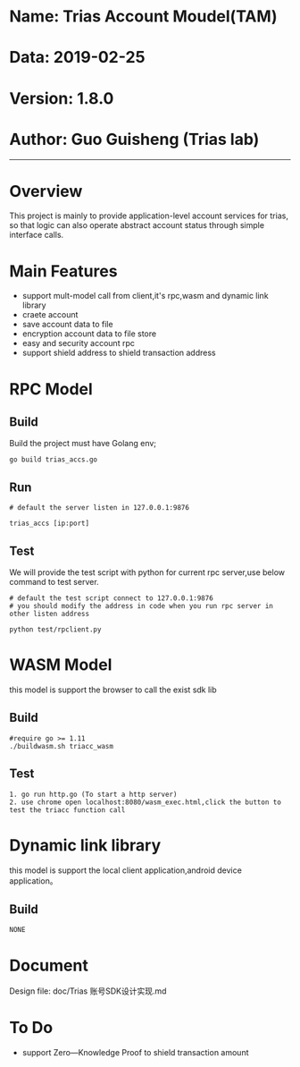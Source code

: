 # Name: Trias Account Moudel(TAM)
# Data: 2019-02-25
# Version: 1.8.0
# Author: Guo Guisheng (Trias lab)

-------
# Overview
This project is mainly to provide application-level account services for trias, so that logic can also operate abstract account status through simple interface calls.

# Main Features
 - support mult-model call from client,it's rpc,wasm and dynamic link library
 - craete account
 - save account data to file
 - encryption account data to file store
 - easy and security account rpc
 - support shield address to shield transaction address
 
# RPC Model
## Build
Build the project must have Golang env;
```shell
go build trias_accs.go
```

## Run
```shell
# default the server listen in 127.0.0.1:9876
 
trias_accs [ip:port]
```

## Test
We will provide the test script with python for current rpc server,use below command to test server.
```shell
# default the test script connect to 127.0.0.1:9876
# you should modify the address in code when you run rpc server in other listen address

python test/rpclient.py
```

# WASM Model
this model is support the browser to call the exist sdk lib
## Build
```shell
#require go >= 1.11
./buildwasm.sh triacc_wasm
```
 
## Test
```shell
1. go run http.go (To start a http server)
2. use chrome open localhost:8080/wasm_exec.html,click the button to test the triacc function call
```

# Dynamic link library
this model is support the local client application,android device application。
## Build
```shell
NONE
``` 
 
# Document
Design file: doc/Trias 账号SDK设计实现.md
 
# To Do
 - support Zero—Knowledge Proof to shield transaction amount
